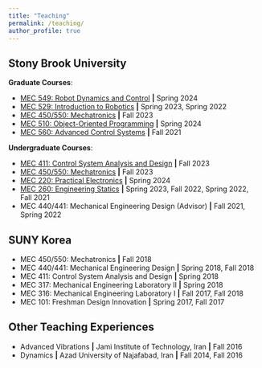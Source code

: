 ```yaml
---
title: "Teaching"
permalink: /teaching/
author_profile: true
---
```


## Stony Brook University
**Graduate Courses**:
* [MEC 549: Robot Dynamics and Control](/teaching/MEC549) **\|** Spring 2024
* [MEC 529: Introduction to Robotics](/teaching/MEC529) **\|** Spring 2023, Spring 2022
* [MEC 450/550: Mechatronics](/teaching/MEC450_550) **\|** Fall 2023
* [MEC 510: Object-Oriented Programming](/teaching/MEC510) **\|** Spring 2024
* [MEC 560: Advanced Control Systems](https://aminfakhari.github.io/_pages/teaching/MEC560/MEC560_Syllabus_Fall2021.pdf) **\|** Fall 2021

**Undergraduate Courses**:
* [MEC 411: Control System Analysis and Design](/teaching/MEC411) **\|** Fall 2023
* [MEC 450/550: Mechatronics](/teaching/MEC450_550) **\|** Fall 2023
* [MEC 220: Practical Electronics](/teaching/MEC220) **\|** Spring 2024
* [MEC 260: Engineering Statics](/teaching/MEC260) **\|** Spring 2023, Fall 2022, Spring 2022, Fall 2021
* MEC 440/441: Mechanical Engineering Design (Advisor) **\|** Fall 2021, Spring 2022

## SUNY Korea
* MEC 450/550: Mechatronics **\|** Fall 2018
* MEC 440/441: Mechanical Engineering Design **\|** Spring 2018, Fall 2018
* MEC 411: Control System Analysis and Design **\|** Spring 2018
* MEC 317: Mechanical Engineering Laboratory II **\|** Spring 2018
* MEC 316: Mechanical Engineering Laboratory I **\|** Fall 2017, Fall 2018
* MEC 101: Freshman Design Innovation **\|** Spring 2017, Fall 2017

## Other Teaching Experiences
* Advanced Vibrations **\|** Jami Institute of Technology, Iran **\|** Fall 2016
* Dynamics **\|** Azad University of Najafabad, Iran **\|** Fall 2014, Fall 2016

<!---
&nbsp; • &nbsp; Advanced Vibrations **\|** Jami Institute of Technology, Iran **\|** Fall 2016 \
&nbsp; • &nbsp; Dynamics **\|** Azad University of Najafabad, Iran **\|** Fall 2014, Fall 2016
-->
